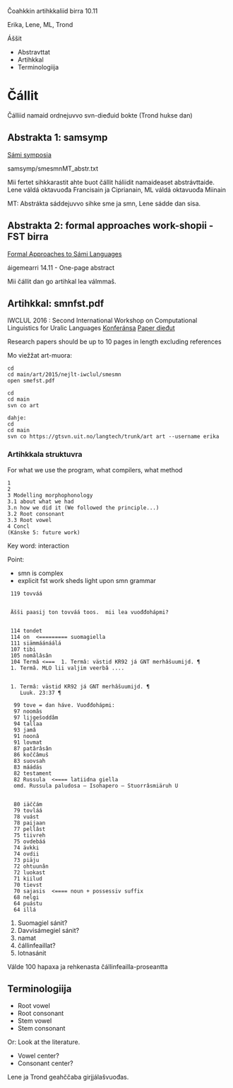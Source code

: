 Čoahkkin artihkkaliid birra 10.11

Erika, Lene, ML, Trond

Áššit
* Abstravttat
* Artihkkal
* Terminologiija

# Čállit

Čálliid namaid ordnejuvvo svn-dieđuid bokte (Trond hukse dan)

## Abstrakta 1: samsymp

[Sámi symposia](http://site.uit.no/samesymposia/)

samsymp/smesmnMT_abstr.txt 

Mii fertet sihkkarastit ahte buot čállit háliidit namaideaset abstrávttaide.
Lene váldá oktavuođa Francisain ja Ciprianain, ML váldá oktavuođa Miinain

MT: Abstrákta sáddejuvvo sihke sme ja smn, Lene sádde dan sisa.

## Abstrakta 2: formal approaches work-shopii - FST birra

[Formal Approaches to Sámi Languages](https://castl.uit.no/index.php/conferences/formal-approaches-to-sami-languages)

áigemearri 14.11 - One-page abstract

Mii čállit dan go artihkal lea válmmaš.

## Artihkkal: smnfst.pdf
IWCLUL 2016 : Second International Workshop on Computational Linguistics for Uralic Languages
[Konferánsa](http://www.wikicfp.com/cfp/servlet/event.showcfp?eventid=47648)
[Paper dieđut](http://rgai.inf.u-szeged.hu/iwclul2016)

Research papers should be up to 10 pages in length excluding references

Mo viežžat art-muora:
```
cd
cd main/art/2015/nejlt-iwclul/smesmn
open smefst.pdf

cd
cd main
svn co art

dahje:
cd
cd main
svn co https://gtsvn.uit.no/langtech/trunk/art art --username erika
```

### Artihkkala struktuvra

For what we use the program, what compilers, what method

```
1
2
3 Modelling morphophonology
3.1 about what we had
3.n how we did it (We followed the principle...)
3.2 Root consonant
3.3 Root vowel
4 Concl
(Kánske 5: future work)
```

Key word: interaction

Point: 
* smn is complex
* explicit fst work sheds light upon smn grammar

```
 119 tovváá

 
 Äšši paasij ton tovváá toos.  mii lea vuođđohápmi?

 
 114 tondet
 114 on  <========= suomagiella
 111 siämmáánáálá
 107 tibi
 105 nomâlâsân
 104 Termâ <===  1. Termâ: västid KR92 já GNT merhâšuumijd. ¶
 1. Termâ. MLO lii valjim veerbâ ....

 
 1. Termâ: västid KR92 já GNT merhâšuumijd. ¶
    Luuk. 23:37 ¶

  99 tove = dan háve. Vuođđohápmi: 
  97 noomâs
  97 lijgešoddâm
  94 tallaa
  93 jamâ
  91 noonâ
  91 lovmat
  87 patârâsân
  86 koččâmuš
  83 suovsah
  83 máádás
  82 testament
  82 Russula  <==== latiidna giella
  omd. Russula paludosa – Isohapero – Stuorrâsmiäruh U 

  
  80 iäččám
  79 tovláá
  78 vuást
  78 paijaan
  77 pellâst
  75 tiivreh
  75 ovdebáá
  74 ävkki
  74 ovdii
  73 piäju
  72 ohtuunân
  72 luokast
  71 kiilud
  70 tievst
  70 sajasis  <==== noun + possessiv suffix
  68 nelgi
  64 puástu
  64 illá
```

1. Suomagiel sánit?
1. Davvisámegiel sánit?
1. namat
1. čállinfeaillat?
1. lotnasánit

Válde 100 hapaxa ja rehkenasta čállinfeailla-proseantta

##  Terminologiija

* Root vowel
* Root consonant
* Stem vowel
* Stem consonant

Or: Look at the literature. 

* Vowel center?
* Consonant center?

Lene ja Trond geahččaba girjjálašvuođas.
